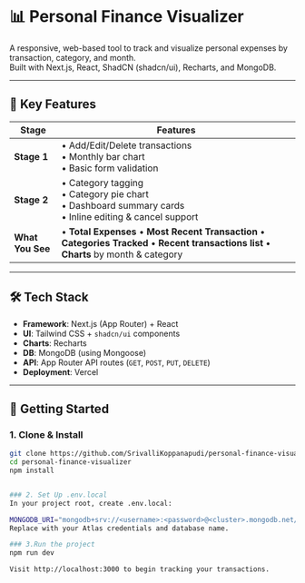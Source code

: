 # 📊 Personal Finance Visualizer

A responsive, web-based tool to track and visualize personal expenses by transaction, category, and month.  
Built with Next.js, React, ShadCN (shadcn/ui), Recharts, and MongoDB.

---

## 🌟 Key Features

| Stage | Features |
|---|---|
| **Stage 1** | • Add/Edit/Delete transactions<br>• Monthly bar chart<br>• Basic form validation |
| **Stage 2** | • Category tagging<br>• Category pie chart<br>• Dashboard summary cards<br>• Inline editing & cancel support |
| **What You See** | • **Total Expenses** • **Most Recent Transaction** • **Categories Tracked** • **Recent transactions list** • **Charts** by month & category |

---

## 🛠 Tech Stack

- **Framework**: Next.js (App Router) + React  
- **UI**: Tailwind CSS + `shadcn/ui` components  
- **Charts**: Recharts  
- **DB**: MongoDB (using Mongoose)  
- **API**: App Router API routes (`GET`, `POST`, `PUT`, `DELETE`)  
- **Deployment**: Vercel

---

## 🚀 Getting Started

### 1. Clone & Install

```bash
git clone https://github.com/SrivalliKoppanapudi/personal-finance-visualizer.git
cd personal-finance-visualizer
npm install


### 2. Set Up .env.local
In your project root, create .env.local:

MONGODB_URI="mongodb+srv://<username>:<password>@<cluster>.mongodb.net/finance_app?retryWrites=true&w=majority"
Replace with your Atlas credentials and database name.

### 3.Run the project
npm run dev

Visit http://localhost:3000 to begin tracking your transactions.
